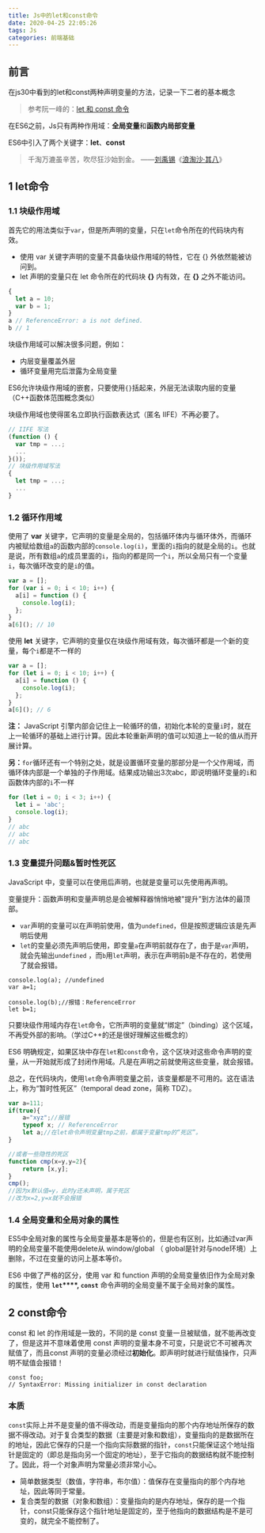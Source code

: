 ```yaml
---
title: Js中的let和const命令
date: 2020-04-25 22:05:26
tags: Js
categories: 前端基础
---
```


## 前言

在js30中看到的let和const两种声明变量的方法，记录一下二者的基本概念

> 参考阮一峰的：[let 和 const 命令](https://es6.ruanyifeng.com/#docs/let)

在ES6之前，Js只有两种作用域：**全局变量**和**函数内局部变量**

ES6中引入了两个关键字：**let**、**const**

> 千淘万漉虽辛苦，吹尽狂沙始到金。		——[刘禹锡](https://so.gushiwen.org/authorv_e3c4e8cf2646.aspx)《[浪淘沙·其八](https://so.gushiwen.org/shiwenv_4a14da2eebb5.aspx)》

<!--more-->

## 1 let命令

### 1.1 块级作用域

首先它的用法类似于`var`，但是所声明的变量，只在`let`命令所在的代码块内有效。

- 使用 var 关键字声明的变量不具备块级作用域的特性，它在 {} 外依然能被访问到。
- let 声明的变量只在 let 命令所在的代码块 **{}** 内有效，在 **{}** 之外不能访问。

```javascript
{
  let a = 10;
  var b = 1;
}
a // ReferenceError: a is not defined.
b // 1
```

块级作用域可以解决很多问题，例如：

- 内层变量覆盖外层
- 循环变量用完后泄露为全局变量

ES6允许块级作用域的嵌套，只要使用`{}`括起来，外层无法读取内层的变量（C++函数体范围概念类似）

块级作用域也使得匿名立即执行函数表达式（匿名 IIFE）不再必要了。

```javascript
// IIFE 写法
(function () {
  var tmp = ...;
  ...
}());
// 块级作用域写法
{
  let tmp = ...;
  ...
}
```

### 1.2 循环作用域

使用了 **var** 关键字，它声明的变量是全局的，包括循环体内与循环体外，而循环内被赋给数组`a`的函数内部的`console.log(i)`，里面的`i`指向的就是全局的`i`。也就是说，所有数组`a`的成员里面的`i`，指向的都是同一个`i`，所以全局只有一个变量`i`，每次循环改变的是`i`的值。

```javascript
var a = [];
for (var i = 0; i < 10; i++) {
  a[i] = function () {
    console.log(i);
  };
}
a[6](); // 10
```

使用 **let** 关键字，它声明的变量仅在块级作用域有效，每次循环都是一个新的变量，每个`i`都是不一样的

```javascript
var a = [];
for (let i = 0; i < 10; i++) {
  a[i] = function () {
    console.log(i);
  };
}
a[6](); // 6
```

**注：** JavaScript 引擎内部会记住上一轮循环的值，初始化本轮的变量`i`时，就在上一轮循环的基础上进行计算。因此本轮重新声明的值可以知道上一轮的值从而开展计算。

**另：**`for`循环还有一个特别之处，就是设置循环变量的那部分是一个父作用域，而循环体内部是一个单独的子作用域。结果成功输出3次abc，即说明循环变量的`i`和函数体内部的`i`不一样

```javascript
for (let i = 0; i < 3; i++) {
  let i = 'abc';
  console.log(i);
}
// abc
// abc
// abc
```



### 1.3 变量提升问题&暂时性死区

JavaScript 中，变量可以在使用后声明，也就是变量可以先使用再声明。

变量提升：函数声明和变量声明总是会被解释器悄悄地被"提升"到方法体的最顶部。

- `var`声明的变量可以在声明前使用，值为`undefined`，但是按照逻辑应该是先声明后使用
- `let`的变量必须先声明后使用，即变量`a`在声明前就存在了，由于是`var`声明，就会先输出`undefined` ，而`b`用`let`声明，表示在声明前`b`是不存在的，若使用了就会报错。

```
console.log(a); //undefined
var a=1;

console.log(b);//报错：ReferenceError
let b=1;
```



只要块级作用域内存在`let`命令，它所声明的变量就“绑定”（binding）这个区域，不再受外部的影响。（学过C++的还是很好理解这些概念的）

ES6 明确规定，如果区块中存在`let`和`const`命令，这个区块对这些命令声明的变量，从一开始就形成了封闭作用域。凡是在声明之前就使用这些变量，就会报错。

总之，在代码块内，使用`let`命令声明变量之前，该变量都是不可用的。这在语法上，称为“暂时性死区”（temporal dead zone，简称 TDZ）。

```javascript
var a=111;
if(true){
	a="xyz";//报错
    typeof x; // ReferenceError
	let a;//在let命令声明变量tmp之前，都属于变量tmp的“死区”。
}

//或者一些隐性的死区
function cmp(x=y,y=2){
    return [x,y];
}
cmp();
//因为x默认值=y，此时y还未声明，属于死区  
//改为x=2,y=x就不会报错
```

### 1.4 全局变量和全局对象的属性

ES5中全局对象的属性与全局变量基本是等价的，但是也有区别，比如通过var声明的全局变量不能使用delete从 window/global （ global是针对与node环境）上删除，不过在变量的访问上基本等价。

ES6 中做了严格的区分，使用 var 和 function 声明的全局变量依旧作为全局对象的属性，使用 **`let`****, `const`** 命令声明的全局变量不属于全局对象的属性。

## 2 const命令

const 和 let 的作用域是一致的，不同的是 const 变量一旦被赋值，就不能再改变了，但是这并不意味着使用 const 声明的变量本身不可变，只是说它不可被再次赋值了，而且const 声明的变量必须经过**初始化**。即声明时就进行赋值操作，只声明不赋值会报错！

```
const foo;
// SyntaxError: Missing initializer in const declaration
```

### 本质

`const`实际上并不是变量的值不得改动，而是变量指向的那个内存地址所保存的数据不得改动。对于复合类型的数据（主要是对象和数组），变量指向的是数据所在的地址，因此它保存的只是一个指向实际数据的指针，`const`只能保证这个地址指针是固定的（即总是指向另一个固定的地址），至于它指向的数据结构就不能控制了。因此，将一个对象声明为常量必须非常小心。

- 简单数据类型（数值，字符串，布尔值）：值保存在变量指向的那个内存地址，因此等同于常量。
- 复合类型的数据（对象和数组）：变量指向的是内存地址，保存的是一个指针，const只能保存这个指针地址是固定的，至于他指向的数据结构是不是可变的，就完全不能控制了。